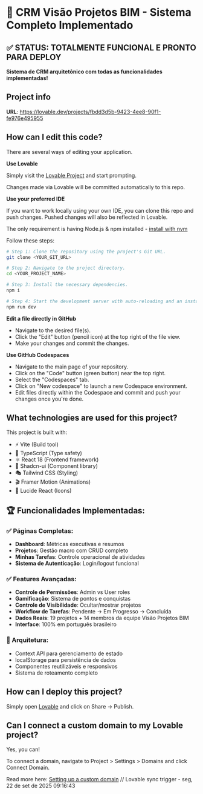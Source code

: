 # 🏢 CRM Visão Projetos BIM - Sistema Completo Implementado

## ✅ STATUS: TOTALMENTE FUNCIONAL E PRONTO PARA DEPLOY

**Sistema de CRM arquitetônico com todas as funcionalidades implementadas!**

## Project info

**URL**: https://lovable.dev/projects/fbdd3d5b-9423-4ee8-90f1-fe976e495955

## How can I edit this code?

There are several ways of editing your application.

**Use Lovable**

Simply visit the [Lovable Project](https://lovable.dev/projects/fbdd3d5b-9423-4ee8-90f1-fe976e495955) and start prompting.

Changes made via Lovable will be committed automatically to this repo.

**Use your preferred IDE**

If you want to work locally using your own IDE, you can clone this repo and push changes. Pushed changes will also be reflected in Lovable.

The only requirement is having Node.js & npm installed - [install with nvm](https://github.com/nvm-sh/nvm#installing-and-updating)

Follow these steps:

```sh
# Step 1: Clone the repository using the project's Git URL.
git clone <YOUR_GIT_URL>

# Step 2: Navigate to the project directory.
cd <YOUR_PROJECT_NAME>

# Step 3: Install the necessary dependencies.
npm i

# Step 4: Start the development server with auto-reloading and an instant preview.
npm run dev
```

**Edit a file directly in GitHub**

- Navigate to the desired file(s).
- Click the "Edit" button (pencil icon) at the top right of the file view.
- Make your changes and commit the changes.

**Use GitHub Codespaces**

- Navigate to the main page of your repository.
- Click on the "Code" button (green button) near the top right.
- Select the "Codespaces" tab.
- Click on "New codespace" to launch a new Codespace environment.
- Edit files directly within the Codespace and commit and push your changes once you're done.

## What technologies are used for this project?

This project is built with:

- ⚡ Vite (Build tool)
- 📘 TypeScript (Type safety)
- ⚛️ React 18 (Frontend framework)
- 🎨 Shadcn-ui (Component library)
- 🎭 Tailwind CSS (Styling)
- 🎬 Framer Motion (Animations)
- 🎯 Lucide React (Icons)

## 🏆 Funcionalidades Implementadas:

### ✅ Páginas Completas:
- **Dashboard**: Métricas executivas e resumos
- **Projetos**: Gestão macro com CRUD completo
- **Minhas Tarefas**: Controle operacional de atividades
- **Sistema de Autenticação**: Login/logout funcional

### ✅ Features Avançadas:
- **Controle de Permissões**: Admin vs User roles
- **Gamificação**: Sistema de pontos e conquistas
- **Controle de Visibilidade**: Ocultar/mostrar projetos
- **Workflow de Tarefas**: Pendente → Em Progresso → Concluída
- **Dados Reais**: 19 projetos + 14 membros da equipe Visão Projetos BIM
- **Interface**: 100% em português brasileiro

### 🎯 Arquitetura:
- Context API para gerenciamento de estado
- localStorage para persistência de dados
- Componentes reutilizáveis e responsivos
- Sistema de roteamento completo

## How can I deploy this project?

Simply open [Lovable](https://lovable.dev/projects/fbdd3d5b-9423-4ee8-90f1-fe976e495955) and click on Share -> Publish.

## Can I connect a custom domain to my Lovable project?

Yes, you can!

To connect a domain, navigate to Project > Settings > Domains and click Connect Domain.

Read more here: [Setting up a custom domain](https://docs.lovable.dev/features/custom-domain#custom-domain)
// Lovable sync trigger - seg, 22 de set de 2025 09:16:43
